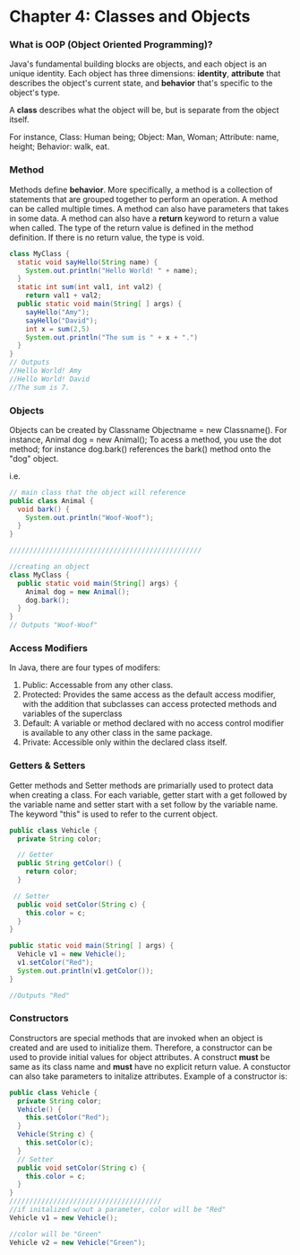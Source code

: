 # Chapter 4: Classes and Objects

### What is OOP (Object Oriented Programming)?
Java's fundamental building blocks are objects, and each object is an unique identity. Each object has three dimensions: **identity**,  **attribute** that describes the object's current state, and **behavior** that's specific to the object's type. 

A **class** describes what the object will be, but is separate from the object itself. 

For instance, Class: Human being; Object: Man, Woman; Attribute: name, height; Behavior: walk, eat.

### Method
Methods define **behavior**. More specifically, a method is a collection of statements that are grouped together to perform an operation.  A method can be called multiple times. A method can also have parameters that takes in some data. A method can also have a **return** keyword to return a value when called. The type of the return value is defined in the method definition. If there is no return value, the type is void. 

```java
class MyClass {
  static void sayHello(String name) {
    System.out.println("Hello World! " + name);
  }
  static int sum(int val1, int val2) {
    return val1 + val2;
  public static void main(String[ ] args) {
    sayHello("Amy");
    sayHello("David");
    int x = sum(2,5) 
    System.out.println("The sum is " + x + ".")
  }
}
// Outputs 
//Hello World! Amy
//Hello World! David
//The sum is 7. 
```
### Objects 
Objects can be created by Classname Objectname = new Classname(). For instance, Animal dog = new Animal(); To acess a method, you use the dot method; for instance dog.bark() references the bark() method onto the "dog" object. 

i.e. 
```java
// main class that the object will reference 
public class Animal {
  void bark() {
    System.out.println("Woof-Woof");
  }
}

////////////////////////////////////////////////

//creating an object 
class MyClass {
  public static void main(String[] args) {
    Animal dog = new Animal();
    dog.bark();
  }
}
// Outputs "Woof-Woof"
```

### Access Modifiers

In Java, there are four types of modifers: 
1. Public: Accessable from any other class. 
2. Protected: Provides the same access as the default access modifier, with the addition that subclasses can access protected methods and variables of the superclass 
3. Default: A variable or method declared with no access control modifier is available to any other class in the same package.
4. Private: Accessible only within the declared class itself.

### Getters & Setters 

Getter methods and Setter methods are primarially used to protect data when creating a class. For each variable, getter start with a get followed by the variable name and setter start with a set follow by the variable name. The keyword "this" is used to refer to the current object. 

```java
public class Vehicle {
  private String color;

  // Getter
  public String getColor() {
    return color;
  }

 // Setter
  public void setColor(String c) {
    this.color = c;
  }
}

public static void main(String[ ] args) {
  Vehicle v1 = new Vehicle();
  v1.setColor("Red");
  System.out.println(v1.getColor());
}

//Outputs "Red"
```

### Constructors 

Constructors are special methods that are invoked when an object is created and are used to initialize them. Therefore, a constructor can be used to provide initial values for object attributes. A construct **must** be same as its class name and **must** have no explicit return value. A constuctor can also take parameters to initalize attributes. Example of a constructor is: 
```java
public class Vehicle {
  private String color;
  Vehicle() {
    this.setColor("Red");
  }
  Vehicle(String c) {
    this.setColor(c);
  }
  // Setter
  public void setColor(String c) {
    this.color = c;
  }
}
//////////////////////////////////////
//if initalized w/out a parameter, color will be "Red"
Vehicle v1 = new Vehicle();

//color will be "Green"
Vehicle v2 = new Vehicle("Green"); 
```


 
